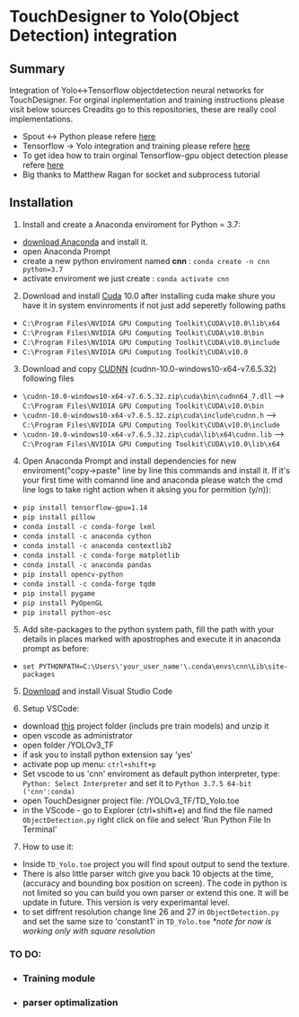 # TouchDesigner  to  Yolo(Object Detection) integration 

## Summary 
Integration of Yolo<->Tensorflow objectdetection neural networks for TouchDesigner.
For orginal inplementation and training instructions please visit below sources 
Creadits go to this repositories, these are really cool implementations.   
* Spout <-> Python   please refere [here](https://github.com/spiraltechnica/Spout-for-Python) 
* Tensorflow -> Yolo integration and training please refere [here](https://github.com/wizyoung/YOLOv3_TensorFlow)
* To get idea how to train orginal Tensorflow-gpu object detection please refere [here](https://github.com/EdjeElectronics/TensorFlow-Object-Detection-API-Tutorial-Train-Multiple-Objects-Windows-10)
* Big thanks to Matthew Ragan for socket and subprocess tutorial


## Installation 

1. Install and create a Anaconda enviroment for Python = 3.7:

- [download Anaconda](https://www.anaconda.com/distribution/?gclid=EAIaIQobChMIk8aHlZaQ5gIVyKQYCh3aGgmgEAAYASAAEgLAp_D_BwE) and install it.
- open Anaconda Prompt 
- create a new python enviroment named __cnn__ :
  `conda create -n cnn python=3.7`
- activate enviroment we just create : `conda activate cnn`
2. Download and install [Cuda](https://developer.nvidia.com/cuda-10.0-download-archive) 10.0 after installing cuda make shure you have it in system envinroments if not just add seperetly following paths 
- `C:\Program Files\NVIDIA GPU Computing Toolkit\CUDA\v10.0\lib\x64`
- `C:\Program Files\NVIDIA GPU Computing Toolkit\CUDA\v10.0\bin`
- `C:\Program Files\NVIDIA GPU Computing Toolkit\CUDA\v10.0\include` 
- `C:\Program Files\NVIDIA GPU Computing Toolkit\CUDA\v10.0` 
3. Download and copy [CUDNN](https://developer.nvidia.com/compute/machine-learning/cudnn/secure/7.6.5.32/Production/10.0_20191031/cudnn-10.0-windows10-x64-v7.6.5.32.zip) (cudnn-10.0-windows10-x64-v7.6.5.32) following files     
- `\cudnn-10.0-windows10-x64-v7.6.5.32.zip\cuda\bin\cudnn64_7.dll` --> `C:\Program Files\NVIDIA GPU Computing Toolkit\CUDA\v10.0\bin`
- `\cudnn-10.0-windows10-x64-v7.6.5.32.zip\cuda\include\cudnn.h` --> `C:\Program Files\NVIDIA GPU Computing Toolkit\CUDA\v10.0\include`
- `\cudnn-10.0-windows10-x64-v7.6.5.32.zip\cuda\lib\x64\cudnn.lib` --> `C:\Program Files\NVIDIA GPU Computing Toolkit\CUDA\v10.0\lib\x64`

4. Open Anaconda Prompt and install dependencies for new enviroment("copy->paste" line by line this commands and install it. If it's your first time with comannd line and anaconda please watch the cmd line logs to take right action when it aksing you for permition (y/n)):
- `pip install tensorflow-gpu=1.14`
- `pip install pillow`
- `conda install -c conda-forge lxml`
- `conda install -c anaconda cython`
- `conda install -c anaconda contextlib2`
- `conda install -c conda-forge matplotlib`
- `conda install -c anaconda pandas`
- `pip install opencv-python`
- `conda install -c conda-forge tqdm`
- `pip install pygame`
- `pip install PyOpenGL`
- `pip install python-osc`

5. Add site-packages to the python system path, fill the path with your details in places marked with apostrophes and execute it in anaconda prompt as before: 
- `set PYTHONPATH=C:\Users\'your_user_name'\.conda\envs\cnn\Lib\site-packages` 
5. [Download](https://code.visualstudio.com/) and install Visual Studio Code

6. Setup VSCode:
- download [this](https://drive.google.com/open?id=1aBPk3tAOk6WPLBuQ61MZAV0ajvuwIEQA) project folder (includs pre train models) and unzip it 
- open vscode as administrator
- open folder /YOLOv3_TF
- if ask you to install python extension say 'yes'
- activate pop up menu:  `ctrl+shift+p` 
- Set vscode to us 'cnn' enviroment as default python interpreter, type: `Python: Select Interpreter` and set it to `Python 3.7.5 64-bit ('cnn':conda) `
- open TouchDesigner project file: /YOLOv3_TF/TD_Yolo.toe
- in the VScode - go to Explorer (ctrl+shift+e) and find the file named `ObjectDetection.py` right click on file and select 'Run Python File In Terminal'

7. How to use it: 
* Inside `TD_Yolo.toe` project you will find spout output to send the texture. 
* There is also little parser witch give you back 10 objects at the time,(accuracy and bounding box position on screen). The code in python is not limited so you can build you own parser or extend this one. It will be update in future. This version is very experimantal level.    
* to set diffrent resolution change line 26 and 27 in `ObjectDetection.py` and set the same size to 'constant1' in `TD_Yolo.toe` _*note for now is working only with square resolution_

### TO DO:

* ### Training module
* ### parser optimalization 
